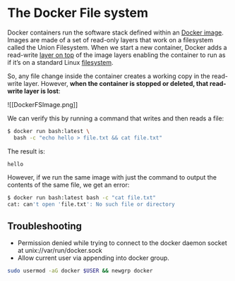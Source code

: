 
# The Docker File system

Docker containers run the software stack defined within an [Docker image](https://www.baeldung.com/docker-images-vs-containers). Images are made of a set of read-only layers that work on a filesystem called the Union Filesystem. When we start a new container, Docker adds a read-write [layer on top](https://www.baeldung.com/ops/dive-container-diff#docker-container-image) of the image layers enabling the container to run as if it’s on a standard Linux [filesystem](https://www.baeldung.com/ops/docker-container-filesystem).

So, any file change inside the container creates a working copy in the read-write layer. However, **when the container is stopped or deleted, that read-write layer is lost**:

![[DockerFSImage.png]]

We can verify this by running a command that writes and then reads a file:

```bash
$ docker run bash:latest \
  bash -c "echo hello > file.txt && cat file.txt"
```

The result is:

```text
hello
```

However, if we run the same image with just the command to output the contents of the same file, we get an error:

```bash
$ docker run bash:latest bash -c "cat file.txt"
cat: can't open 'file.txt': No such file or directory
```

## Troubleshooting

* Permission denied while trying to connect to the docker daemon socket at unix://var/run/docker.sock
* Allow current user via appending into docker group.

```bash
sudo usermod -aG docker $USER && newgrp docker
```
